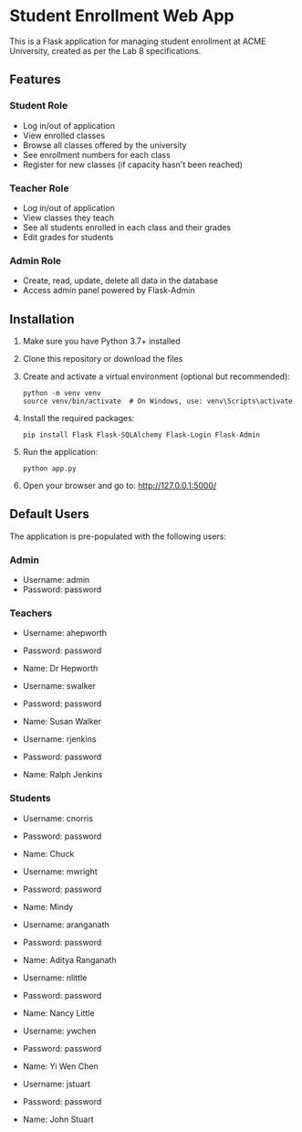 # Student Enrollment Web App

This is a Flask application for managing student enrollment at ACME University, created as per the Lab 8 specifications.

## Features

### Student Role
- Log in/out of application
- View enrolled classes
- Browse all classes offered by the university
- See enrollment numbers for each class
- Register for new classes (if capacity hasn't been reached)

### Teacher Role
- Log in/out of application
- View classes they teach
- See all students enrolled in each class and their grades
- Edit grades for students

### Admin Role
- Create, read, update, delete all data in the database
- Access admin panel powered by Flask-Admin

## Installation

1. Make sure you have Python 3.7+ installed

2. Clone this repository or download the files

3. Create and activate a virtual environment (optional but recommended):
   ```
   python -m venv venv
   source venv/bin/activate  # On Windows, use: venv\Scripts\activate
   ```

4. Install the required packages:
   ```
   pip install Flask Flask-SQLAlchemy Flask-Login Flask-Admin
   ```

5. Run the application:
   ```
   python app.py
   ```

6. Open your browser and go to: http://127.0.0.1:5000/

## Default Users

The application is pre-populated with the following users:

### Admin
- Username: admin
- Password: password

### Teachers
- Username: ahepworth
- Password: password
- Name: Dr Hepworth

- Username: swalker
- Password: password
- Name: Susan Walker

- Username: rjenkins
- Password: password
- Name: Ralph Jenkins

### Students
- Username: cnorris
- Password: password
- Name: Chuck

- Username: mwright
- Password: password
- Name: Mindy

- Username: aranganath
- Password: password
- Name: Aditya Ranganath

- Username: nlittle
- Password: password
- Name: Nancy Little

- Username: ywchen
- Password: password
- Name: Yi Wen Chen

- Username: jstuart
- Password: password
- Name: John Stuart